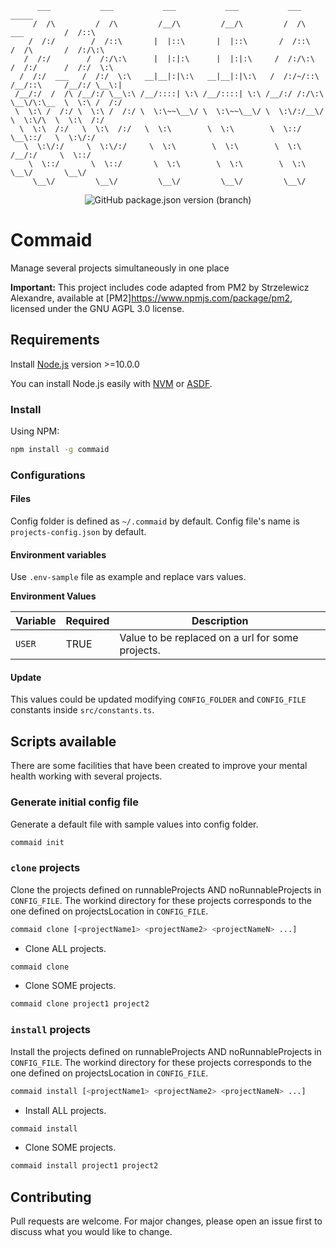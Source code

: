 ```
      ___           ___           ___           ___           ___                      _____    
     /  /\         /  /\         /__/\         /__/\         /  /\        ___         /  /::\   
    /  /:/        /  /::\       |  |::\       |  |::\       /  /::\      /  /\       /  /:/\:\  
   /  /:/        /  /:/\:\      |  |:|:\      |  |:|:\     /  /:/\:\    /  /:/      /  /:/  \:\ 
  /  /:/  ___   /  /:/  \:\   __|__|:|\:\   __|__|:|\:\   /  /:/~/::\  /__/::\     /__/:/ \__\:|
 /__/:/  /  /\ /__/:/ \__\:\ /__/::::| \:\ /__/::::| \:\ /__/:/ /:/\:\ \__\/\:\__  \  \:\ /  /:/
 \  \:\ /  /:/ \  \:\ /  /:/ \  \:\~~\__\/ \  \:\~~\__\/ \  \:\/:/__\/    \  \:\/\  \  \:\  /:/ 
  \  \:\  /:/   \  \:\  /:/   \  \:\        \  \:\        \  \::/          \__\::/   \  \:\/:/  
   \  \:\/:/     \  \:\/:/     \  \:\        \  \:\        \  \:\          /__/:/     \  \::/   
    \  \::/       \  \::/       \  \:\        \  \:\        \  \:\         \__\/       \__\/    
     \__\/         \__\/         \__\/         \__\/         \__\/                              

```

<div align="center">
    <img alt="GitHub package.json version (branch)" src="https://img.shields.io/github/package-json/v/mapuroglob/commaid/develop">
</div>

# Commaid

Manage several projects simultaneously in one place

**Important:**
This project includes code adapted from PM2 by Strzelewicz Alexandre, available at [PM2]<https://www.npmjs.com/package/pm2>, licensed under the GNU AGPL 3.0 license.

## Requirements

Install [Node.js](https://nodejs.org/en/) version >=10.0.0

You can install Node.js easily with [NVM](https://github.com/nvm-sh/nvm#installing-and-updating) or [ASDF](https://blog.natterstefan.me/how-to-use-multiple-node-version-with-asdf).

### Install

Using NPM:

```bash
npm install -g commaid
```

### Configurations

#### Files

Config folder is defined as `~/.commaid` by default.
Config file's name is `projects-config.json` by default.

#### Environment variables

Use `.env-sample` file as example and replace vars values.

**Environment Values**

| Variable       | Required      | Description                                           |
| -------------- | ------------- | ----------------------------------------------------- |
| `USER`         | TRUE          | Value to be replaced on a url for some projects.      |

#### Update

This values could be updated modifying `CONFIG_FOLDER` and `CONFIG_FILE` constants inside `src/constants.ts`.

## Scripts available

There are some facilities that have been created to improve your mental health working with several projects.

### Generate initial config file

Generate a default file with sample values into config folder.

```bash
commaid init
```

### `clone` projects

Clone the projects defined on runnableProjects AND noRunnableProjects in `CONFIG_FILE`.
The workind directory for these projects corresponds to the one defined on projectsLocation in `CONFIG_FILE`.

```bash
commaid clone [<projectName1> <projectName2> <projectNameN> ...]
```

- Clone ALL projects.

```bash
commaid clone
```

- Clone SOME projects.

```bash
commaid clone project1 project2
```

### `install` projects

Install the projects defined on runnableProjects AND noRunnableProjects in `CONFIG_FILE`.
The workind directory for these projects corresponds to the one defined on projectsLocation in `CONFIG_FILE`.

```bash
commaid install [<projectName1> <projectName2> <projectNameN> ...]
```

- Install ALL projects.

```bash
commaid install
```

- Clone SOME projects.

```bash
commaid install project1 project2
```

## Contributing

Pull requests are welcome. For major changes, please open an issue first to discuss what you would like to change.

